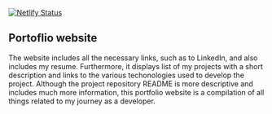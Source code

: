 [![Netlify Status](https://api.netlify.com/api/v1/badges/8c1c5cc0-3578-44c1-ad4e-be340d1c0461/deploy-status)](https://app.netlify.com/sites/dreamy-snyder-fcc6f1/deploys)
## Portoflio website

The website includes all the necessary links, such as to LinkedIn, and also includes my resume. Furthermore, it displays list of my projects with a short description and links to the various techonologies used to develop the project. Although the project repository README is more descriptive and includes much more information, this portfolio website is a compilation of all things related to my journey as a developer. 